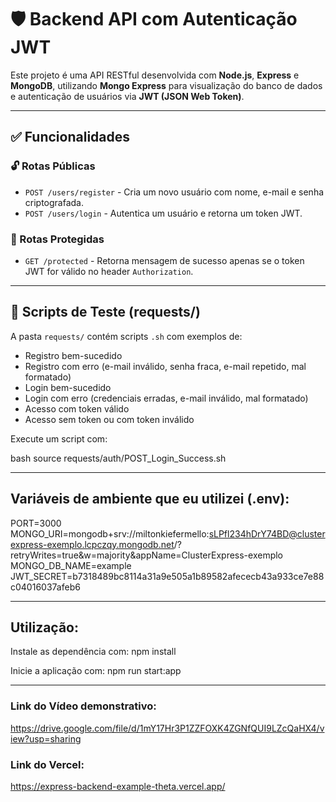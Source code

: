 # 🛡️ Backend API com Autenticação JWT

Este projeto é uma API RESTful desenvolvida com **Node.js**, **Express** e **MongoDB**, utilizando **Mongo Express** para visualização do banco de dados e autenticação de usuários via **JWT (JSON Web Token)**.

---

## ✅ Funcionalidades

### 🔓 Rotas Públicas
- `POST /users/register` - Cria um novo usuário com nome, e-mail e senha criptografada.
- `POST /users/login` - Autentica um usuário e retorna um token JWT.

### 🔐 Rotas Protegidas
- `GET /protected` - Retorna mensagem de sucesso apenas se o token JWT for válido no header `Authorization`.

---

## 🧪 Scripts de Teste (requests/)

A pasta `requests/` contém scripts `.sh` com exemplos de:

- Registro bem-sucedido
- Registro com erro (e-mail inválido, senha fraca, e-mail repetido, mal formatado)
- Login bem-sucedido
- Login com erro (credenciais erradas, e-mail inválido, mal formatado)
- Acesso com token válido
- Acesso sem token ou com token inválido

Execute um script com:

bash
source requests/auth/POST_Login_Success.sh

---
## Variáveis de ambiente que eu utilizei (.env):

PORT=3000
MONGO_URI=mongodb+srv://miltonkiefermello:sLPfl234hDrY74BD@clusterexpress-exemplo.lcpczqy.mongodb.net/?retryWrites=true&w=majority&appName=ClusterExpress-exemplo
MONGO_DB_NAME=example
JWT_SECRET=b7318489bc8114a31a9e505a1b89582afececb43a933ce7e88c04016037afeb6

---
## Utilização:

Instale as dependência com:
npm install

Inicie a aplicação com:
npm run start:app

---
### Link do Vídeo demonstrativo:
https://drive.google.com/file/d/1mY17Hr3P1ZZFOXK4ZGNfQUI9LZcQaHX4/view?usp=sharing

### Link do Vercel:
https://express-backend-example-theta.vercel.app/

